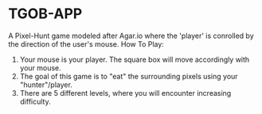 # TGOB-APP
A Pixel-Hunt game modeled after Agar.io where the 'player' is conrolled by the direction of the user's mouse. 
How To Play: 
1. Your mouse is your player. The square box will move accordingly with your mouse.
2. The goal of this game is to "eat" the surrounding pixels using your "hunter"/player. 
3. There are 5 different levels, where you will encounter increasing difficulty.
